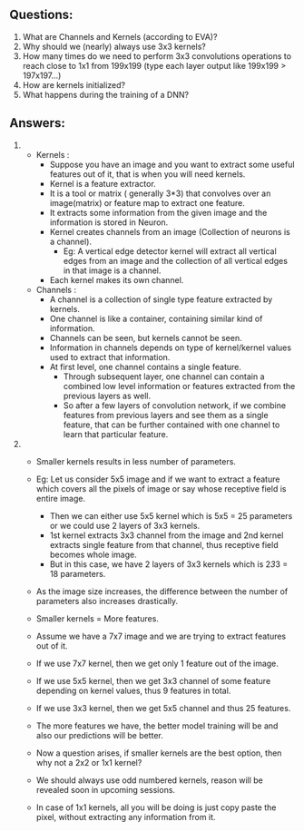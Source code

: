 ## Questions:
1. What are Channels and Kernels (according to EVA)?
2. Why should we (nearly) always use 3x3 kernels?
3. How many times do we need to perform 3x3 convolutions operations to reach close to 1x1 from 199x199 (type each layer output like 199x199 > 197x197...)
4. How are kernels initialized?
5. What happens during the training of a DNN?

## Answers:
1. - Kernels : 
	  - Suppose you have an image and you want to extract some useful features out of it, that is when you will need kernels.
	  - Kernel is a feature extractor.
	  - It is a tool or matrix ( generally 3*3) that convolves over an image(matrix) or feature map to extract one feature.
	  - It extracts some information from the given image and the information is stored in Neuron.
	  - Kernel creates channels from an image (Collection of neurons is a channel).
	    - Eg: A vertical edge detector kernel will extract all vertical edges from an image and the collection of all vertical edges in that image is a channel.
	  - Each kernel makes its own channel.
   - Channels : 
	  - A channel is a collection of single type feature extracted by kernels.
	  - One channel is like a container, containing similar kind of information.
	  - Channels can be seen, but kernels cannot be seen.
	  - Information in channels depends on type of kernel/kernel values used to extract that information.
	  - At first level, one channel contains a single feature. 
	  	- Through subsequent layer, one channel can contain a combined low level information or features extracted from the previous layers as well. 
	  	- So after a few layers of convolution network, if we combine features from previous layers and see them as a single feature, that can be further contained with one channel to learn that particular feature.
	  	
2. - Smaller kernels results in less number of parameters.
	- Eg: Let us consider 5x5 image and if we want to extract a feature which covers all the pixels of image or say whose receptive field is entire image.
		- Then we can either use 5x5 kernel which is 5x5 = 25 parameters or we could use 2 layers of 3x3 kernels.
		- 1st kernel extracts 3x3 channel from the image and 2nd kernel extracts single feature from that channel, thus receptive field becomes whole image. 
		- But in this case, we have 2 layers of 3x3 kernels which is 2*3*3 = 18 parameters.
   	- As the image size increases, the difference between the number of parameters also increases drastically.

   - Smaller kernels = More features.
	- Assume we have a 7x7 image and we are trying to extract features out of it.
	- If we use 7x7 kernel, then we get only 1 feature out of the image.
	- If we use 5x5 kernel, then we get 3x3 channel of some feature depending on kernel values, thus 9 features in total.
	- If we use 3x3 kernel, then we get 5x5 channel and thus 25 features.
	- The more features we have, the better model training will be and also our predictions will be better.

   - Now a question arises, if smaller kernels are the best option, then why not a 2x2 or 1x1 kernel?
	- We should always use odd numbered kernels, reason will be revealed soon in upcoming sessions.
	- In case of 1x1 kernels, all you will be doing is just copy paste the pixel, without extracting any information from it.
